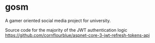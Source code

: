 # gosm

A gamer oriented social media project for university.

Source code for the majority of the JWT authentication logic https://github.com/cornflourblue/aspnet-core-3-jwt-refresh-tokens-api
